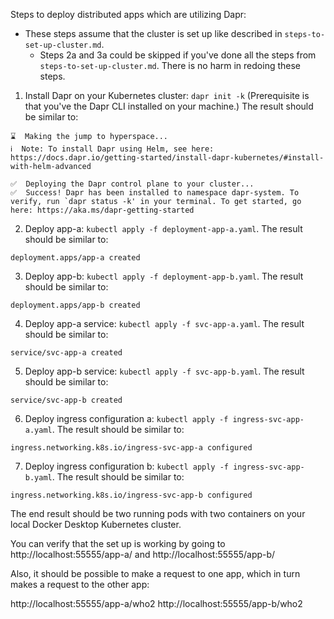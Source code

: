 Steps to deploy distributed apps which are utilizing Dapr:

- These steps assume that the cluster is set up like described in `steps-to-set-up-cluster.md`.
    - Steps 2a and 3a could be skipped if you've done all the steps from `steps-to-set-up-cluster.md`. There is no harm in redoing these steps.

1. Install Dapr on your Kubernetes cluster: `dapr init -k` (Prerequisite is that you've the Dapr CLI installed on your machine.) The result should be similar to:
```
⌛  Making the jump to hyperspace...
ℹ️  Note: To install Dapr using Helm, see here: https://docs.dapr.io/getting-started/install-dapr-kubernetes/#install-with-helm-advanced

✅  Deploying the Dapr control plane to your cluster...
✅  Success! Dapr has been installed to namespace dapr-system. To verify, run `dapr status -k' in your terminal. To get started, go here: https://aka.ms/dapr-getting-started
```
2. Deploy app-a: `kubectl apply -f deployment-app-a.yaml`. The result should be similar to:
```
deployment.apps/app-a created
```
3. Deploy app-b: `kubectl apply -f deployment-app-b.yaml`. The result should be similar to:
```
deployment.apps/app-b created
```
4. Deploy app-a service: `kubectl apply -f svc-app-a.yaml`. The result should be similar to:
```
service/svc-app-a created
```
5. Deploy app-b service: `kubectl apply -f svc-app-b.yaml`. The result should be similar to:
```
service/svc-app-b created
```
6. Deploy ingress configuration a: `kubectl apply -f ingress-svc-app-a.yaml`. The result should be similar to:
```
ingress.networking.k8s.io/ingress-svc-app-a configured
```
7. Deploy ingress configuration b: `kubectl apply -f ingress-svc-app-b.yaml`. The result should be similar to:
```
ingress.networking.k8s.io/ingress-svc-app-b configured
```

The end result should be two running pods with two containers on your local Docker Desktop Kubernetes cluster.

You can verify that the set up is working by going to http://localhost:55555/app-a/ and http://localhost:55555/app-b/

Also, it should be possible to make a request to one app, which in turn makes a request to the other app:

http://localhost:55555/app-a/who2
http://localhost:55555/app-b/who2
